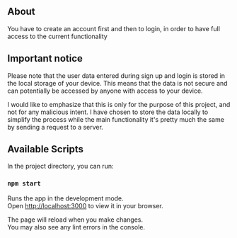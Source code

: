 ## About

You have to create an account first and then to login, in order to have full access to the current functionality

## Important notice 
Please note that the user data entered during sign up and login is stored in the local storage of your device. This means that the data is not secure and can potentially be accessed by anyone with access to your device.

I would like to emphasize that this is only for the purpose of this project, and not for any malicious intent. I have chosen to store the data locally to simplify the process while the main functionality it's pretty much the same by sending a request to a server. 

## Available Scripts

In the project directory, you can run:

### `npm start`

Runs the app in the development mode.\
Open [http://localhost:3000](http://localhost:3000) to view it in your browser.

The page will reload when you make changes.\
You may also see any lint errors in the console.